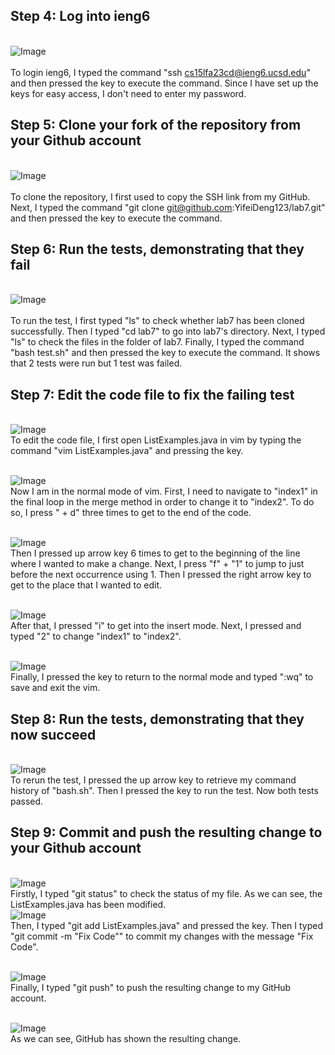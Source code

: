 ## Step 4: Log into ieng6
<br>![Image](login.png)<br>
<br> To login ieng6, I typed the command "ssh cs15lfa23cd@ieng6.ucsd.edu" and then pressed the <enter> key  to execute the command. Since I have set up the keys for easy access, I don't need to enter my password.
## Step 5: Clone your fork of the repository from your Github account
<br>![Image](clone.png)<br>
<br> To clone the repository, I first used <ctrl-c> to copy the SSH link from my GitHub. Next, I typed the command "git clone git@github.com:YifeiDeng123/lab7.git" and then pressed the <entur> key to execute the command. 
## Step 6: Run the tests, demonstrating that they fail
<br>![Image](FailTest.png)<br>
<br> To run the test, I first typed "ls" to check whether lab7 has been cloned successfully. Then I typed "cd lab7" to go into lab7's directory. Next, I typed "ls" to check the files in the folder of lab7. Finally, I typed the command "bash test.sh" and then pressed the <enter> key to execute the command. It shows that 2 tests were run but 1 test was failed.
## Step 7: Edit the code file to fix the failing test
<br>![Image](open.png)<br>
To edit the code file, I first open ListExamples.java in vim by typing the command "vim ListExamples.java" and pressing the <enter> key.

<br>![Image](Vim01.png)<br> 
Now I am in the normal mode of vim. First, I need to navigate to "index1" in the final loop in the merge method in order to change it to "index2". To do so, I press "<ctrl> + d" three times to get to the end of the code. 

<br>![Image](Vim02.png)<br> 
Then I pressed up arrow key 6 times to get to the beginning of the line where I wanted to make a change. Next, I press "f" + "1" to  jump to just before the next occurrence using 1. Then I pressed the right arrow key to get to the place that I wanted to edit. 

<br>![Image](Vim03.png)<br> 
After that, I pressed "i" to get into the insert mode. Next, I pressed <backspace> and typed "2" to change "index1" to "index2".

<br>![Image](VimExit.png)<br> 
Finally, I pressed the key <esc> to return to the normal mode and typed ":wq" to save and exit the vim.
## Step 8: Run the tests, demonstrating that they now succeed
<br>![Image](TestSuc.png) 
<br> To rerun the test, I pressed the up arrow key to retrieve my command history of "bash.sh". Then I pressed the <enter> key to run the test. Now both tests passed.
## Step 9: Commit and push the resulting change to your Github account
<br>![Image](status.png)<br> 
Firstly, I typed "git status" to check the status of my file. As we can see, the ListExamples.java has been modified.
<br>![Image](commit.png)<br> 
Then, I typed "git add ListExamples.java" and pressed the <enter> key. Then I typed "git commit -m "Fix Code"" to commit my changes with the message "Fix Code". 

<br>![Image](GitPush.png)<br> 
Finally, I typed "git push" to push the resulting change to my GitHub account.

<br>![Image](GitHub.png)<br>
As we can see, GitHub has shown the resulting change.
